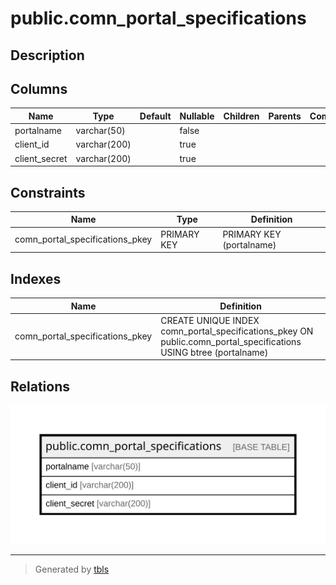 # public.comn_portal_specifications

## Description

## Columns

| Name | Type | Default | Nullable | Children | Parents | Comment |
| ---- | ---- | ------- | -------- | -------- | ------- | ------- |
| portalname | varchar(50) |  | false |  |  |  |
| client_id | varchar(200) |  | true |  |  |  |
| client_secret | varchar(200) |  | true |  |  |  |

## Constraints

| Name | Type | Definition |
| ---- | ---- | ---------- |
| comn_portal_specifications_pkey | PRIMARY KEY | PRIMARY KEY (portalname) |

## Indexes

| Name | Definition |
| ---- | ---------- |
| comn_portal_specifications_pkey | CREATE UNIQUE INDEX comn_portal_specifications_pkey ON public.comn_portal_specifications USING btree (portalname) |

## Relations

![er](public.comn_portal_specifications.svg)

---

> Generated by [tbls](https://github.com/k1LoW/tbls)
